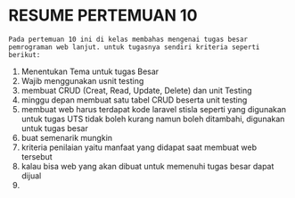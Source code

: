# RESUME PERTEMUAN 10 #

    Pada pertemuan 10 ini di kelas membahas mengenai tugas besar pemrograman web lanjut. untuk tugasnya sendiri kriteria seperti berikut: 
1. Menentukan Tema untuk tugas Besar
2. Wajib menggunakan usnit testing
3. membuat CRUD (Creat, Read, Update, Delete) dan unit Testing
4. minggu depan membuat satu tabel CRUD beserta unit testing
5. membuat web harus terdapat kode laravel stisla seperti yang digunakan untuk tugas UTS tidak boleh kurang namun boleh ditambahi, digunakan untuk tugas besar
6. buat semenarik mungkin
7. kriteria penilaian yaitu manfaat yang didapat saat membuat web tersebut
8. kalau bisa web yang akan dibuat untuk memenuhi tugas besar dapat dijual
9. 